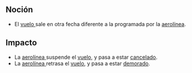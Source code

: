 ## Noción

* El [vuelo ](https://app.nuclino.com/Curso-LEL/Agencia-de-Viajes/Objeto-Vuelo-71851f91-02b2-4cd3-b33b-7fea9bd789c9)sale en otra fecha diferente a la programada por la [aerolínea](https://app.nuclino.com/Curso-LEL/Agencia-de-Viajes/Sujeto-Aerolnea-acfa4b6c-42fc-4137-bf9b-967ea8e6daa4).

## Impacto

* La [aerolínea](https://app.nuclino.com/Curso-LEL/Agencia-de-Viajes/Sujeto-Aerolnea-acfa4b6c-42fc-4137-bf9b-967ea8e6daa4)[ ](https://app.nuclino.com/Curso-LEL/Agencia-de-Viajes/Estado-Cancelado-Vuelo-44a7f8c1-df78-4dd4-ae88-c41dc3a364ca)suspende el [vuelo](https://app.nuclino.com/Curso-LEL/Agencia-de-Viajes/Objeto-Vuelo-71851f91-02b2-4cd3-b33b-7fea9bd789c9), y pasa a estar [cancelado](https://app.nuclino.com/Curso-LEL/Agencia-de-Viajes/Estado-Cancelado-Vuelo-44a7f8c1-df78-4dd4-ae88-c41dc3a364ca).
* La [aerolínea](https://app.nuclino.com/Curso-LEL/Agencia-de-Viajes/Sujeto-Aerolnea-acfa4b6c-42fc-4137-bf9b-967ea8e6daa4)[ ](https://app.nuclino.com/Curso-LEL/Agencia-de-Viajes/Estado-Demorado-b8bcc5f2-6bdc-41a0-8b32-b8039f9f02ae)retrasa el [vuelo](https://app.nuclino.com/Curso-LEL/Agencia-de-Viajes/Objeto-Vuelo-71851f91-02b2-4cd3-b33b-7fea9bd789c9), y pasa a estar [demorado](https://app.nuclino.com/Curso-LEL/Agencia-de-Viajes/Estado-Demorado-b8bcc5f2-6bdc-41a0-8b32-b8039f9f02ae).